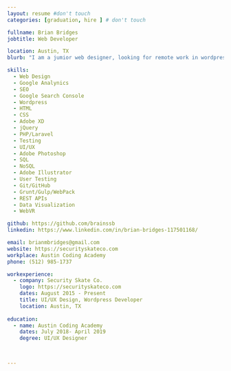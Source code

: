 ```yaml
---
layout: resume #don't touch
categories: [graduation, hire ] # don't touch

fullname: Brian Bridges
jobtitle: Web Developer

location: Austin, TX
blurb: "I am a jumior web designer, looking for remote work in wordpresss"

skills:
  - Web Design
  - Google Analynics  
  - SEO
  - Google Search Console
  - Wordpress
  - HTML
  - CSS
  - Adobe XD
  - jQuery
  - PHP/Laravel
  - Testing
  - UI/UX
  - Adobe Photoshop
  - SQL
  - NoSQL
  - Adobe Illustrator
  - User Testing
  - Git/GitHub
  - Grunt/Gulp/WebPack
  - REST APIs
  - Data Visualization
  - WebVR

github: https://github.com/brainssb
linkedin: https://www.linkedin.com/in/brian-bridges-117501168/

email: brianmbridges@gmail.com
website: https://securityskateco.com
workplace: Austin Coding Academy
phone: (512) 985-1737

workexperience:
  - company: Security Skate Co.
    logo: https://securityskateco.com
    dates: August 2015 - Present
    title: UI/UX Design, Wordpress Developer
    location: Austin, TX
  
education:
  - name: Austin Coding Academy
    dates: July 2018- April 2019
    degree: UI/UX Designer
  


---
```

